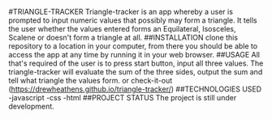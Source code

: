 #TRIANGLE-TRACKER
Triangle-tracker is an app whereby a user is prompted to input numeric values that possibly may form a triangle. It tells the user whether the values entered forms an Equilateral, Isosceles, Scalene or doesn't form a triangle at all.
##INSTALLATION
clone this repository to a location in your computer, from there you should be able to access the app at any time by running it in your web browser.
##USAGE
All that's required of the user is to press start button, input all three values. The triangle-tracker will evaluate the sum of the three sides, output the sum and tell what triangle the values form. or check-it-out (https://drewheathens.github.io/triangle-tracker/)
##TECHNOLOGIES USED
-javascript
-css
-html
##PROJECT STATUS
The project is still under development.
 
